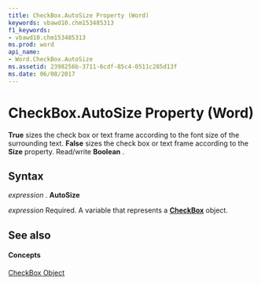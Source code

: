 ```yaml
---
title: CheckBox.AutoSize Property (Word)
keywords: vbawd10.chm153485313
f1_keywords:
- vbawd10.chm153485313
ms.prod: word
api_name:
- Word.CheckBox.AutoSize
ms.assetid: 2398256b-3711-6cdf-85c4-0511c285d13f
ms.date: 06/08/2017
---
```



# CheckBox.AutoSize Property (Word)

 **True** sizes the check box or text frame according to the font size of the surrounding text. **False** sizes the check box or text frame according to the **Size** property. Read/write **Boolean** .


## Syntax

 _expression_ . **AutoSize**

 _expression_ Required. A variable that represents a **[CheckBox](Word.CheckBox.md)** object.


## See also


#### Concepts


[CheckBox Object](Word.CheckBox.md)

